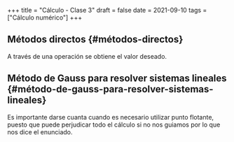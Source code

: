 +++
title = "Cálculo - Clase 3"
draft = false
date = 2021-09-10
tags = ["Cálculo numérico"]
+++

## Métodos directos {#métodos-directos}

A través de una operación se obtiene el valor deseado.


## Método de Gauss para resolver sistemas lineales {#método-de-gauss-para-resolver-sistemas-lineales}

Es importante darse cuanta cuando es necesario utilizar punto flotante, puesto que puede perjudicar todo el cálculo si no nos guiamos por lo que nos dice el enunciado.